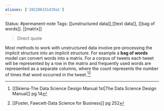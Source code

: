 ```yaml
---
aliases: ['202206151429a1']
---
```

Status: #permanent-note 
Tags: [[unstructured data]],[[text data]], [[bag of words]]. [[matrix]]


>Direct quote

Most methods to work with unstructured data involve pre-processing the implicit structure into an implicit structure. For example a **bag of words** model can convert words into a matrix. For a corpus of tweets each tweet will be represented by a row in the matrix and frequently used words are represented as a separate columns, where the count represents the number of times that word occurred in the tweet.[^1][^2]

[^1]:[[Skiena-The Data Science  Design Manual 1st|The Data Science Design Manual]] pg 14
[^2]:[[Foster, Fawcett-Data Science for Business]] pg 252